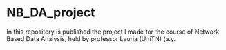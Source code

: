 # NB_DA_project
In this repository is published the project I made for the course of Network Based Data Analysis, held by professor Lauria (UniTN) (a.y.
